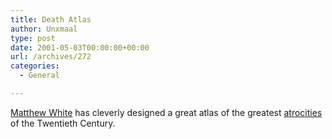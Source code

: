 ```yaml
---
title: Death Atlas
author: Unxmaal
type: post
date: 2001-05-03T00:00:00+00:00
url: /archives/272
categories:
  - General

---
```

<A HREF="http://users.erols.com/mwhite28/">Matthew White</A> has cleverly designed a great atlas of the greatest [atrocities][1] of the Twentieth Century.

 [1]: http://users.erols.com/mwhite28/war-1900.htm